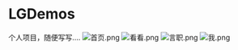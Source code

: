 # LGDemos
个人项目，随便写写....
![首页.png](https://github.com/HuPingKang/LGDemos/blob/master/clips/home.png)
![看看.png](https://github.com/HuPingKang/LGDemos/blob/master/clips/video.png)
![言职.png](https://github.com/HuPingKang/LGDemos/blob/master/clips/work.png)
![我.png](https://github.com/HuPingKang/LGDemos/blob/master/clips/mine.png)

